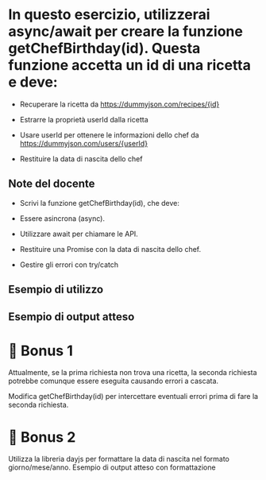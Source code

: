 # In questo esercizio, utilizzerai async/await per creare la funzione getChefBirthday(id). Questa funzione accetta un id di una ricetta e deve:

- Recuperare la ricetta da https://dummyjson.com/recipes/{id}

- Estrarre la proprietà userId dalla ricetta

- Usare userId per ottenere le informazioni dello chef da https://dummyjson.com/users/{userId}

- Restituire la data di nascita dello chef

## Note del docente

- Scrivi la funzione getChefBirthday(id), che deve:

- Essere asincrona (async).

- Utilizzare await per chiamare le API.

- Restituire una Promise con la data di nascita dello chef.

- Gestire gli errori con try/catch

## Esempio di utilizzo

<!-- getChefBirthday(1)
  .then(birthday => console.log("Data di nascita dello chef:", birthday))
  .catch(error => console.error("Errore:", error.message)); -->

## Esempio di output atteso

<!-- Data di nascita dello chef: 1990-06-15 -->

# 🎯 Bonus 1

Attualmente, se la prima richiesta non trova una ricetta, la seconda richiesta potrebbe comunque essere eseguita causando errori a cascata.

Modifica getChefBirthday(id) per intercettare eventuali errori prima di fare la seconda richiesta.

# 🎯 Bonus 2

Utilizza la libreria dayjs per formattare la data di nascita nel formato giorno/mese/anno.
Esempio di output atteso con formattazione
